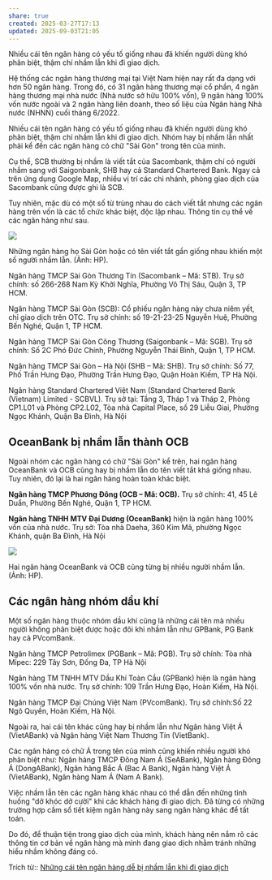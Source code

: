 ```yaml
---
share: true
created: 2025-03-27T17:13
updated: 2025-09-03T21:05
---
```


Nhiều cái tên ngân hàng có yếu tố giống nhau đã khiến người dùng khó phân biệt, thậm chí nhầm lẫn khi đi giao dịch.

Hệ thống các ngân hàng thương mại tại Việt Nam hiện nay rất đa dạng với hơn 50 ngân hàng. Trong đó, có 31 ngân hàng thương mại cổ phần, 4 ngân hàng thương mại nhà nước (Nhà nước sở hữu 100% vốn), 9 ngân hàng 100% vốn nước ngoài và 2 ngân hàng liên doanh, theo số liệu của Ngân hàng Nhà nước (NHNN) cuối tháng 6/2022.

Nhiều cái tên ngân hàng có yếu tố giống nhau đã khiến người dùng khó phân biệt, thậm chí nhầm lẫn khi đi giao dịch. Nhóm hay bị nhầm lẫn nhất phải kể đến các ngân hàng có chữ "Sài Gòn" trong tên của mình.

Cụ thể, SCB thường bị nhầm là viết tắt của Sacombank, thậm chí có người nhầm sang với Saigonbank, SHB hay cả Standard Chartered Bank. Ngay cả trên ứng dụng Google Map, nhiều vị trí các chi nhánh, phòng giao dịch của Sacombank cũng được ghi là SCB.

Tuy nhiên, mặc dù có một số từ trùng nhau do cách viết tắt nhưng các ngân hàng trên vốn là các tổ chức khác biệt, độc lập nhau. Thông tin cụ thể về các ngân hàng như sau.

![](https://cdn.vietnambiz.vn/1881912202208555/images/2022/10/09/screen-shot-2022-10-09-at-083953-20221009084020157.png?width=700)

Những ngân hàng họ Sài Gòn hoặc có tên viết tắt gần giống nhau khiến một số người nhầm lẫn. (Ảnh: HP).

Ngân hàng TMCP Sài Gòn Thương Tín (Sacombank – Mã: STB). Trụ sở chính: số 266-268 Nam Kỳ Khởi Nghĩa, Phường Võ Thị Sáu, Quận 3, TP HCM.

Ngân hàng TMCP Sài Gòn (SCB): Cổ phiếu ngân hàng này chưa niêm yết, chỉ giao dịch trên OTC. Trụ sở chính: số 19-21-23-25 Nguyễn Huệ, Phường Bến Nghé, Quận 1, TP HCM.

Ngân hàng TMCP Sài Gòn Công Thương (Saigonbank – Mã: SGB). Trụ sở chính: Số 2C Phó Đức Chính, Phường Nguyễn Thái Bình, Quận 1, TP HCM.

Ngân hàng TMCP Sài Gòn – Hà Nội (SHB – Mã: SHB). Trụ sở chính: Số 77, Phố Trần Hưng Đạo, Phường Trần Hưng Đạo, Quận Hoàn Kiếm, TP Hà Nội.

Ngân hàng Standard Chartered Việt Nam (Standard Chartered Bank (Vietnam) Limited - SCBVL). Trụ sở tại: Tầng 3, Tháp 1 và Tháp 2, Phòng CP1.L01 và Phòng CP2.L02, Tòa nhà Capital Place, số 29 Liễu Giai, Phường Ngọc Khánh, Quận Ba Đình, Hà Nội

## OceanBank bị nhầm lẫn thành OCB

Ngoài nhóm các ngân hàng có chữ "Sài Gòn" kể trên, hai ngân hàng OceanBank và OCB cũng hay bị nhầm lẫn do tên viết tắt khá giống nhau. Tuy nhiên, đó lại là hai ngân hàng hoàn toàn khác biệt.

**Ngân hàng TMCP Phương Đông (OCB – Mã: OCB).** Trụ sở chính: 41, 45 Lê Duẩn, Phường Bến Nghé, Quận 1, TP HCM.

**Ngân hàng TNHH MTV Đại Dương (OceanBank)** hiện là ngân hàng 100% vốn của nhà nước. Trụ sở: Tòa nhà Daeha, 360 Kim Mã, phường Ngọc Khánh, quận Ba Đình, Hà Nội

![](https://cdn.vietnambiz.vn/1881912202208555/images/2022/10/09/screen-shot-2022-10-09-at-081939-20221009081951242.png?width=700)

Hai ngân hàng OceanBank và OCB cũng từng bị nhiều người nhầm lẫn. (Ảnh: HP).

## Các ngân hàng nhóm dầu khí

Một số ngân hàng thuộc nhóm dầu khí cũng là những cái tên mà nhiều người không phân biệt được hoặc đôi khi nhầm lẫn như GPBank, PG Bank hay cả PVcomBank.

Ngân hàng TMCP Petrolimex (PGBank – Mã: PGB). Trụ sở chính: Tòa nhà Mipec: 229 Tây Sơn, Đống Đa, TP Hà Nội

Ngân hàng TM TNHH MTV Dầu Khí Toàn Cầu (GPBank) hiện là ngân hàng 100% vốn nhà nước. Trụ sở chính: 109 Trần Hưng Đạo, Hoàn Kiếm, Hà Nội.

Ngân hàng TMCP  Đại Chúng Việt Nam (PVcomBank). Trụ sở chính:Số 22 Ngô Quyền, Hoàn Kiếm, Hà Nội.

Ngoài ra, hai cái tên khác cũng hay bị nhầm lẫn như Ngân hàng Việt Á (VietABank) và Ngân hàng Việt Nam Thương Tín (VietBank).

Các ngân hàng có chữ Á trong tên của mình cũng khiến nhiều người khó phân biệt như: Ngân hàng TMCP Đông Nam Á (SeABank), Ngân hàng Đông Á (DongABank), Ngân hàng Bắc Á (Bac A Bank), Ngân hàng Việt Á (VietABank), Ngân hàng Nam Á (Nam A Bank).

Việc nhầm lẫn tên các ngân hàng khác nhau có thể dẫn đến những tình huống "dở khóc dở cười" khi các khách hàng đi giao dịch. Đã từng có những trường hợp cầm sổ tiết kiệm ngân hàng này sang ngân hàng khác để tất toán.

Do đó, để thuận tiện trong giao dịch của mình, khách hàng nên nắm rõ các thông tin cơ bản về ngân hàng mà mình đang giao dịch nhằm tránh những hiểu nhầm không đáng có.

Trích từ:: [Những cái tên ngân hàng dễ bị nhầm lẫn khi đi giao dịch](https://vietnambiz.vn/nhung-cai-ten-ngan-hang-de-bi-nham-lan-khi-di-giao-dich-202210984413136.htm)